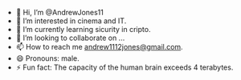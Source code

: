 - 👋 Hi, I’m @AndrewJones11
- 👀 I’m interested in cinema and IT.
- 🌱 I’m currently learning sicurity in cripto.
- 💞️ I’m looking to collaborate on ...
- 📫 How to reach me andrew1112jones@gmail.com.
- 😄 Pronouns: male.
- ⚡ Fun fact: The capacity of the human brain exceeds 4 terabytes.



